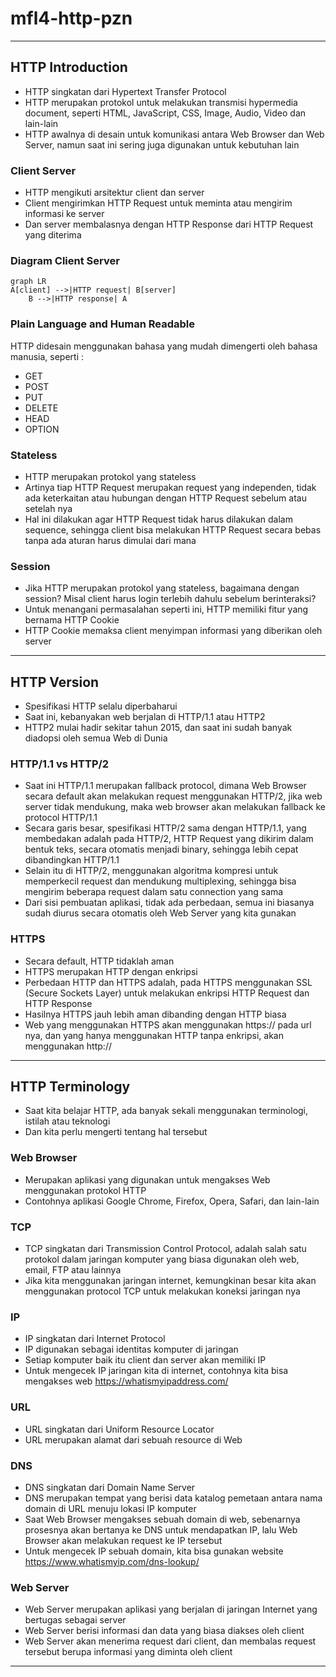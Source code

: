 # mfl4-http-pzn

---

## HTTP Introduction
- HTTP singkatan dari Hypertext Transfer Protocol
- HTTP merupakan protokol untuk melakukan transmisi hypermedia document, seperti HTML, JavaScript, CSS, Image, Audio, Video dan lain-lain
- HTTP awalnya di desain untuk komunikasi antara Web Browser dan Web Server, namun saat ini sering juga digunakan untuk kebutuhan lain

### Client Server
- HTTP mengikuti arsitektur client dan server
- Client mengirimkan HTTP Request untuk meminta atau mengirim informasi ke server
- Dan server membalasnya dengan HTTP Response dari HTTP Request yang diterima

### Diagram Client Server
```mermaid
graph LR
A[client] -->|HTTP request| B[server]
    B -->|HTTP response| A
```

### Plain Language and Human Readable
HTTP didesain menggunakan bahasa yang mudah dimengerti oleh bahasa manusia, seperti :
- GET
- POST
- PUT
- DELETE
- HEAD
- OPTION

### Stateless
- HTTP merupakan protokol yang stateless
- Artinya tiap HTTP Request merupakan request yang independen, tidak ada keterkaitan atau hubungan dengan HTTP Request sebelum atau setelah nya
- Hal ini dilakukan agar HTTP Request tidak harus dilakukan dalam sequence, sehingga client bisa melakukan HTTP Request secara bebas tanpa ada aturan harus dimulai dari mana

### Session
- Jika HTTP merupakan protokol yang stateless, bagaimana dengan session? Misal client harus login terlebih dahulu sebelum berinteraksi?
- Untuk menangani permasalahan seperti ini, HTTP memiliki fitur yang bernama HTTP Cookie
- HTTP Cookie memaksa client menyimpan informasi yang diberikan oleh server

---

## HTTP Version
- Spesifikasi HTTP selalu diperbaharui
- Saat ini, kebanyakan web berjalan di HTTP/1.1 atau HTTP2
- HTTP2 mulai hadir sekitar tahun 2015, dan saat ini sudah banyak diadopsi oleh semua Web di Dunia

### HTTP/1.1 vs HTTP/2
- Saat ini HTTP/1.1 merupakan fallback protocol, dimana Web Browser secara default akan melakukan request menggunakan HTTP/2, jika web server tidak mendukung, maka web browser akan melakukan fallback ke protocol HTTP/1.1
- Secara garis besar, spesifikasi HTTP/2 sama dengan HTTP/1.1, yang membedakan adalah pada HTTP/2, HTTP Request yang dikirim dalam bentuk teks, secara otomatis menjadi binary, sehingga lebih cepat dibandingkan HTTP/1.1
- Selain itu di HTTP/2, menggunakan algoritma kompresi untuk memperkecil request dan mendukung multiplexing, sehingga bisa mengirim beberapa request dalam satu connection yang sama
- Dari sisi pembuatan aplikasi, tidak ada perbedaan, semua ini biasanya sudah diurus secara otomatis oleh Web Server yang kita gunakan

### HTTPS
- Secara default, HTTP tidaklah aman
- HTTPS merupakan HTTP dengan enkripsi
- Perbedaan HTTP dan HTTPS adalah, pada HTTPS menggunakan SSL (Secure Sockets Layer) untuk melakukan enkripsi HTTP Request dan HTTP Response
- Hasilnya HTTPS jauh lebih aman dibanding dengan HTTP biasa
- Web yang menggunakan HTTPS akan menggunakan https:// pada url nya, dan yang hanya menggunakan HTTP tanpa enkripsi, akan menggunakan http://

---

## HTTP Terminology
- Saat kita belajar HTTP, ada banyak sekali menggunakan terminologi, istilah atau teknologi
- Dan kita perlu mengerti tentang hal tersebut

### Web Browser
- Merupakan aplikasi yang digunakan untuk mengakses Web menggunakan protokol HTTP
- Contohnya aplikasi Google Chrome, Firefox, Opera, Safari, dan lain-lain

### TCP
- TCP singkatan dari Transmission Control Protocol, adalah salah satu protokol dalam jaringan komputer yang biasa digunakan oleh web, email, FTP atau lainnya
- Jika kita menggunakan jaringan internet, kemungkinan besar kita akan menggunakan protocol TCP untuk melakukan koneksi jaringan nya

### IP
- IP singkatan dari Internet Protocol
- IP digunakan sebagai identitas komputer di jaringan
- Setiap komputer baik itu client dan server akan memiliki IP
- Untuk mengecek IP jaringan kita di internet, contohnya kita bisa mengakses web https://whatismyipaddress.com/

### URL
- URL singkatan dari Uniform Resource Locator
- URL merupakan alamat dari sebuah resource di Web

### DNS
- DNS singkatan dari Domain Name Server
- DNS merupakan tempat yang berisi data katalog pemetaan antara nama domain di URL menuju lokasi IP komputer
- Saat Web Browser mengakses sebuah domain di web, sebenarnya prosesnya akan bertanya ke DNS untuk mendapatkan IP, lalu Web Browser akan melakukan request ke IP tersebut
- Untuk mengecek IP sebuah domain, kita bisa gunakan website https://www.whatismyip.com/dns-lookup/

### Web Server
- Web Server merupakan aplikasi yang berjalan di jaringan Internet yang bertugas sebagai server
- Web Server berisi informasi dan data yang biasa diakses oleh client
- Web Server akan menerima request dari client, dan membalas request tersebut berupa informasi yang diminta oleh client

---
